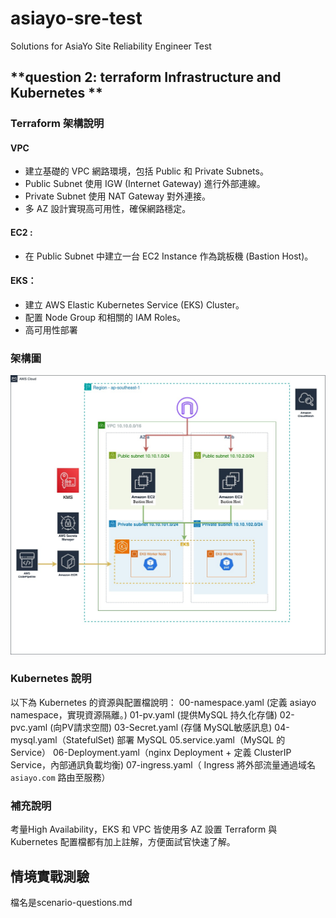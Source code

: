 # asiayo-sre-test
Solutions for AsiaYo Site Reliability Engineer Test


## **question 2: terraform Infrastructure and Kubernetes **

### **Terraform 架構說明**
#### VPC
- 建立基礎的 VPC 網路環境，包括 Public 和 Private Subnets。
- Public Subnet 使用 IGW (Internet Gateway) 進行外部連線。
- Private Subnet 使用 NAT Gateway 對外連接。
- 多 AZ 設計實現高可用性，確保網路穩定。

#### EC2 :
- 在 Public Subnet 中建立一台 EC2 Instance 作為跳板機 (Bastion Host)。

#### EKS：
- 建立 AWS Elastic Kubernetes Service (EKS) Cluster。
- 配置 Node Group 和相關的 IAM Roles。
- 高可用性部署

### **架構圖**
![Architecture Overview](./asiayo-sre-test-AWS-architecture.jpg)

### **Kubernetes 說明**
以下為 Kubernetes 的資源與配置檔說明：
00-namespace.yaml (定義 asiayo namespace，實現資源隔離。)
01-pv.yaml (提供MySQL 持久化存儲)
02-pvc.yaml (向PV請求空間)
03-Secret.yaml (存儲 MySQL敏感訊息)
04-mysql.yaml（StatefulSet) 部署 MySQL
05.service.yaml（MySQL 的 Service）
06-Deployment.yaml（nginx Deployment + 定義 ClusterIP Service，內部通訊負載均衡)
07-ingress.yaml（ Ingress 將外部流量通過域名 `asiayo.com` 路由至服務）

### 補充說明
考量High Availability，EKS 和 VPC 皆使用多 AZ 設置
Terraform 與 Kubernetes 配置檔都有加上註解，方便面試官快速了解。

## 情境實戰測驗

檔名是scenario-questions.md